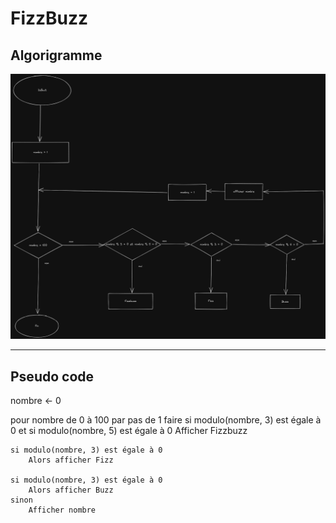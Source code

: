 # FizzBuzz

## Algorigramme

<img src="fizzbuzz.png">

---

## Pseudo code

nombre <- 0

pour nombre de 0 à 100 par pas de 1 faire
    si modulo(nombre, 3) est égale à 0 et si modulo(nombre, 5) est égale à 0
        Afficher Fizzbuzz
        
    si modulo(nombre, 3) est égale à 0
        Alors afficher Fizz
    
    si modulo(nombre, 3) est égale à 0
        Alors afficher Buzz
    sinon 
        Afficher nombre